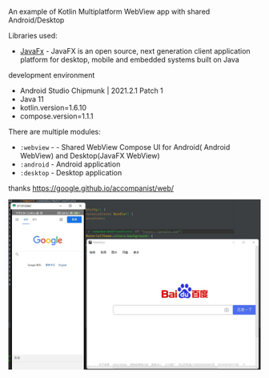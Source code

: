 An example of Kotlin Multiplatform WebView app with shared Android/Desktop 

Libraries used:
- [JavaFx](https://openjfx.io) - JavaFX is an open source, next generation client application platform for desktop, mobile and embedded systems built on Java


development environment 
- Android Studio Chipmunk | 2021.2.1 Patch 1
- Java 11
- kotlin.version=1.6.10
- compose.version=1.1.1

There are multiple modules:
- `:webview` - - Shared WebView Compose UI for Android( Android WebView) and Desktop(JavaFX WebView)
- `:android` - Android application
- `:desktop` - Desktop application

thanks https://google.github.io/accompanist/web/

![](image/wepapp_Compose.jpg)